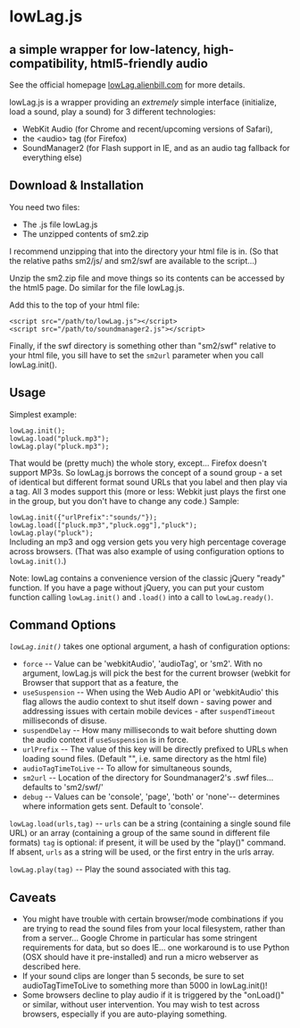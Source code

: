lowLag.js
=========
a simple wrapper for low-latency, high-compatibility, html5-friendly audio
--------------------------------------------------------------------------
See the official homepage [lowLag.alienbill.com](http://lowlag.alienbill.com/) for more details.

lowLag.js is a wrapper providing an *extremely* simple interface (initialize, load a sound, play a sound) for 3 different technologies:

*   WebKit Audio (for Chrome and recent/upcoming versions of Safari),
*   the &lt;audio&gt; tag (for Firefox)
*   SoundManager2 (for Flash support in IE, and as an audio tag fallback for everything else)

Download & Installation
-----------------------
You need two files:

*   The .js file lowLag.js
*   The unzipped contents of sm2.zip

I recommend unzipping that into the directory your html file is in. (So that the relative paths sm2/js/ and sm2/swf are available to the script...)

Unzip the sm2.zip file and move things so its contents can be accessed by the html5 page. Do similar for the file lowLag.js.

Add this to the top of your html file:

`<script src="/path/to/lowLag.js"></script>`  
`<script src="/path/to/soundmanager2.js"></script>`  

Finally, if the swf directory is something other than "sm2/swf" relative to your html file, you sill have to set the `sm2url` parameter when you call lowLag.init().

Usage
---------------
Simplest example:

`lowLag.init();`  
`lowLag.load("pluck.mp3");`  
`lowLag.play("pluck.mp3");`  

That would be (pretty much) the whole story, except... Firefox doesn't support MP3s. So lowLag.js borrows the concept of a sound group - a set of identical but different format sound URLs that you label and then play via a tag. All 3 modes support this (more or less: Webkit just plays the first one in the group, but you don't have to change any code.) Sample:

`lowLag.init({"urlPrefix":"sounds/"});`  
`lowLag.load(["pluck.mp3","pluck.ogg"],"pluck");`  
`lowLag.play("pluck");`  
Including an mp3 and ogg version gets you very high percentage coverage across browsers.  (That was also example of using configuration options to `lowLag.init()`.)

Note: lowLag contains a convenience version of the classic jQuery "ready" function. If you have a page without jQuery, you can put your custom function calling `lowLag.init()` and `.load()` into a call to `lowLag.ready()`. 

Command Options
---------------
*`lowLag.init()`* takes one optional argument, a hash of configuration options:

*   `force` -- Value can be 'webkitAudio', 'audioTag', or 'sm2'. With no argument, lowLag.js will pick the best for the current browser (webkit for Browser that support that as a feature, the <audio> tag if it detects Firefox (preferred over SoundManager2 for performance reasons) and finally SoundManager2, which will first try Flash and fallback to the <audio> tag.)
*   `useSuspension` -- When using the Web Audio API or 'webkitAudio' this flag allows the audio context to shut itself down - saving power and addressing issues with certain mobile devices - after `suspendTimeout` milliseconds of disuse.
*   `suspendDelay` -- How many milliseconds to wait before shutting down the audio context if `useSuspension` is in force.
*   `urlPrefix` -- The value of this key will be directly prefixed to URLs when loading sound files. (Default "", i.e. same directory as the html file)
*   `audioTagTimeToLive` -- To allow for simultaneous sounds, <audio> tags are cloned and then destroyed. This value is the time (in millis) before the file is destroyed. Default is 5000, or 5 seconds: if your clips are longer than that you may wish to adjust this value accordingly.
*   `sm2url` -- 
Location of the directory for Soundmanager2's .swf files... defaults to 'sm2/swf/'
*   `debug` -- 
Values can be 'console', 'page', 'both' or 'none'-- determines where information gets sent. Default to 'console'.

`lowLag.load(urls,tag)` -- `urls` can be a string (containing a single sound file URL) or an array (containing a group of the same sound in different file formats) `tag` is optional: if present, it will be used by the "play()" command. If absent, `urls` as a string will be used, or the first entry in the urls array. 

`lowLag.play(tag)` -- Play the sound associated with this tag.

Caveats
-------
*   You might have trouble with certain browser/mode combinations if you are trying to read the sound files from your local filesystem, rather than from a server... Google Chrome in particular has some stringent requirements for data, but so does IE... one workaround is to use Python (OSX should have it pre-installed) and run a micro webserver as described here.
*   If your sound clips are longer than 5 seconds, be sure to set audioTagTimeToLive to something more than 5000 in lowLag.init()!
*   Some browsers decline to play audio if it is triggered by the "onLoad()" or similar, without user intervention. You may wish to test across browsers, especially if you are auto-playing something.
